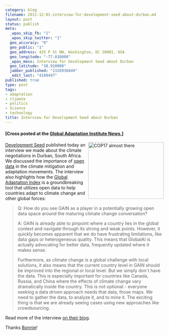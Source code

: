 ```yaml
--- 
category: blog
filename: 2011-12-01-interview-for-development-seed-about-durban.md
layout: post
status: publish
meta: 
  _wpas_skip_fb: "1"
  _wpas_skip_twitter: "1"
  geo_accuracy: "0"
  geo_public: "1"
  geo_address: 425 P St NW, Washington, DC 20001, USA
  geo_longitude: "-77.018000"
  _wpas_mess: Interview for Development Seed about Durban
  geo_latitude: "38.910000"
  jabber_published: "1326936849"
  _edit_last: "4180497"
published: true
type: post
tags: 
- adaptation
- climate
- politics
- Science
- technology
title: Interview for Development Seed about Durban
---
```

<h4>[Cross posted at the <a href="http://news.globalai.org/post/13620932629/interview-with-dr-bruno-sanchez-in-durban">Global Adaptation Institute News.</a>]</h4>
<a title="COP17 almost there by brunosan, on Flickr" href="http://www.flickr.com/photos/nasonurb/6434920929/"><img src="http://farm8.staticflickr.com/7166/6434920929_48e9a93720_m.jpg" alt="COP17 almost there" width="240" height="180" align="right" /></a>

<a href="http://developmentseed.org/">Development Seed</a> published today an interview we made about the climate negotiations in Durban, South Africa. We discussed the importance of <a href="http://en.wikipedia.org/wiki/Open_data">open data</a> in the climate mitigation and adaptation movements. <!--more-->The interview also highlights how the <a href="http://gain.globalai.org/">Global Adaptation Index</a> is a groundbreaking tool that utilizes open data to help countries adapt to climate change and other global forces:
<blockquote>Q: How do you see GAIN as a player in a potentially growing open data space around the maturing climate change conversation?

A: GAIN is already able to pinpoint where a country lies in the global context and navigate through its strong and weak points. However, it quickly becomes apparent that we do have frustrating limitations, like data gaps or heterogeneous quality. This means that GlobalAI is actually advocating for better data, frequently updated where it makes sense.

Furthermore, as climate change is a global challenge with local solutions, it also means that the current country level in GAIN should be improved into the regional or local level. But we simply don´t have the data. This is especially important for countries like Canada, Russia, and China where the effects of climate change vary dramatically inside the country. This is not optional - everyone seeking a data driven approach needs that data, those maps. We need to gather the data, to analyze it, and to mine it. The exciting thing is that we are already seeing cases using new approaches like crowdsourcing.</blockquote>
Read more of the interview <a href="http://developmentseed.org/blog/2011/dec/01/global-adaptation-institute-pushes-open-data-durban/">on their blog</a>.

Thanks <a href="http://twitter.com/bonnie">Bonnie</a>!

